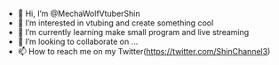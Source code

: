 - 👋 Hi, I’m @MechaWolfVtuberShin
- 👀 I’m interested in vtubing and create something cool
- 🌱 I’m currently learning make small program and live streaming
- 💞️ I’m looking to collaborate on ...
- 📫 How to reach me on my Twitter(https://twitter.com/ShinChannel3)

<!---
MechaWolfVtuberShin/MechaWolfVtuberShin is a ✨ special ✨ repository because its `README.md` (this file) appears on your GitHub profile.
You can click the Preview link to take a look at your changes.
--->
